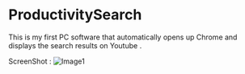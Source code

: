 # ProductivitySearch
This is my first PC software that automatically opens up Chrome and displays the search results on Youtube .

ScreenShot :
![Image1](https://1.bp.blogspot.com/-a5kkWtqr1TM/X7lmxs-8waI/AAAAAAAABj8/aSPyc9s7JmI37o_FILmON5otILTqPoWygCLcBGAsYHQ/w640-h422/df.PNG)

